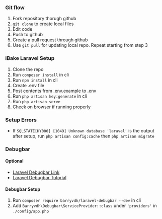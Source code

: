 ### Git flow

1. Fork repository thorugh github
2. `git clone` to create local files
3. Edit code
4. Push to github
5. Create a pull request through github
6. Use `git pull` for updating local repo. Repeat starting from step 3

### iBake Laravel Setup

1. Clone the repo
2. Run `composer install` in cli
3. Run `npm install` in cli
4. Create .env file
5. Post contents from .env.example to .env
6. Run `php artisan key:generate` in cli
7. Run `php artisan serve`
8. Check on browser if running properly

### Setup Errors

-   If `SQLSTATE[HY000] [1049] Unknown database 'laravel'` is the output after setup, run `php artisan config:cache` then `php artisan migrate`

### Debugbar

#### Optional

-   [Laravel Debugbar Link](https://github.com/barryvdh/laravel-debugbar)
-   [Laravel Debugbar Tutorial](https://youtu.be/2mqsVzgsV_c?t=1975)

#### Debugbar Setup

1. Run `composer require barryvdh/laravel-debugbar --dev` in cli
2. Add `Barryvdh\Debugbar\ServiceProvider::class` under `'providers'` in `./config/app.php`
